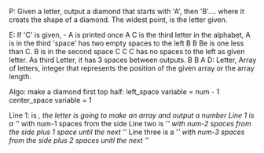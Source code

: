   
P: Given a letter, output a diamond that starts with 'A', then 'B'....
where it creats the shape of a diamond. The widest point, is the letter given.

E: 
If 'C' is given, - A is printed once
  A    C is the third letter in the alphabet, A is in the third 'space' has two empty spaces to the left
 B B   Be is one less than C. B is in the second space 
C   C  C has no spaces to the left as given letter. As third Letter, it has 3 spaces between outputs. 
 B B
  A
D: Letter, Array of letters, integer that represents the position of the given array or the array length.

Algo:
make a diamond first
top half:
left_space variable = num - 1
center_space variable = 1

Line 1: is *, the letter is going to make an array and output a number
Line 1 is a '*' with num-1 spaces from the side
Line two is '*' with num-2 spaces from the side plus 1 space until the next '*'
Line three is a '*' with num-3 spaces from the side plus 2 spaces unitl the next '*'
